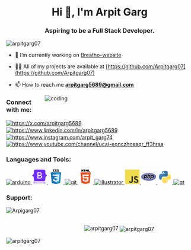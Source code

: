 <h1 align="center">Hi 👋, I'm Arpit Garg</h1>
<h3 align="center">Aspiring to be a Full Stack Developer.</h3>

<p align="left"> <img src="https://komarev.com/ghpvc/?username=arpitgarg07&label=Profile%20views&color=0e75b6&style=flat" alt="arpitgarg07" /> </p>

- 🔭 I’m currently working on [Breatho-website](https://github.com/Arpitgarg07/Breatho-website)

- 👨‍💻 All of my projects are available at [https://github.com/Arpitgarg07](https://github.com/Arpitgarg07)

- 📫 How to reach me **arpitgarg5689@gmail.com**
<img align="right" alt="coding" width="400" src="https://user-images.githubusercontent.com/55389276/140866485-8fb1c876-9a8f-4d6a-98dc-08c4981eaf70.gif">

<h3 align="left">Connect with me:</h3>
<p align="left">
<a href="https://twitter.com/https://x.com/arpitgarg5689" target="blank"><img align="center" src="https://raw.githubusercontent.com/rahuldkjain/github-profile-readme-generator/master/src/images/icons/Social/twitter.svg" alt="https://x.com/arpitgarg5689" height="30" width="40" /></a>
<a href="https://linkedin.com/in/https://www.linkedin.com/in/arpitgarg5689" target="blank"><img align="center" src="https://raw.githubusercontent.com/rahuldkjain/github-profile-readme-generator/master/src/images/icons/Social/linked-in-alt.svg" alt="https://www.linkedin.com/in/arpitgarg5689" height="30" width="40" /></a>
<a href="https://instagram.com/https://www.instagram.com/arpit_garg74" target="blank"><img align="center" src="https://raw.githubusercontent.com/rahuldkjain/github-profile-readme-generator/master/src/images/icons/Social/instagram.svg" alt="https://www.instagram.com/arpit_garg74" height="30" width="40" /></a>
<a href="https://www.youtube.com/c/https://www.youtube.com/channel/ucai-eonczhnaaqr_ff3hrsa" target="blank"><img align="center" src="https://raw.githubusercontent.com/rahuldkjain/github-profile-readme-generator/master/src/images/icons/Social/youtube.svg" alt="https://www.youtube.com/channel/ucai-eonczhnaaqr_ff3hrsa" height="30" width="40" /></a>
</p>

<h3 align="left">Languages and Tools:</h3>
<p align="left"> <a href="https://www.arduino.cc/" target="_blank" rel="noreferrer"> <img src="https://cdn.worldvectorlogo.com/logos/arduino-1.svg" alt="arduino" width="40" height="40"/> </a> <a href="https://getbootstrap.com" target="_blank" rel="noreferrer"> <img src="https://raw.githubusercontent.com/devicons/devicon/master/icons/bootstrap/bootstrap-plain-wordmark.svg" alt="bootstrap" width="40" height="40"/> </a> <a href="https://www.w3schools.com/css/" target="_blank" rel="noreferrer"> <img src="https://raw.githubusercontent.com/devicons/devicon/master/icons/css3/css3-original-wordmark.svg" alt="css3" width="40" height="40"/> </a> <a href="https://git-scm.com/" target="_blank" rel="noreferrer"> <img src="https://www.vectorlogo.zone/logos/git-scm/git-scm-icon.svg" alt="git" width="40" height="40"/> </a> <a href="https://www.w3.org/html/" target="_blank" rel="noreferrer"> <img src="https://raw.githubusercontent.com/devicons/devicon/master/icons/html5/html5-original-wordmark.svg" alt="html5" width="40" height="40"/> </a> <a href="https://www.adobe.com/in/products/illustrator.html" target="_blank" rel="noreferrer"> <img src="https://www.vectorlogo.zone/logos/adobe_illustrator/adobe_illustrator-icon.svg" alt="illustrator" width="40" height="40"/> </a> <a href="https://developer.mozilla.org/en-US/docs/Web/JavaScript" target="_blank" rel="noreferrer"> <img src="https://raw.githubusercontent.com/devicons/devicon/master/icons/javascript/javascript-original.svg" alt="javascript" width="40" height="40"/> </a> <a href="https://www.php.net" target="_blank" rel="noreferrer"> <img src="https://raw.githubusercontent.com/devicons/devicon/master/icons/php/php-original.svg" alt="php" width="40" height="40"/> </a> <a href="https://www.python.org" target="_blank" rel="noreferrer"> <img src="https://raw.githubusercontent.com/devicons/devicon/master/icons/python/python-original.svg" alt="python" width="40" height="40"/> </a> <a href="https://www.qt.io/" target="_blank" rel="noreferrer"> <img src="https://upload.wikimedia.org/wikipedia/commons/0/0b/Qt_logo_2016.svg" alt="qt" width="40" height="40"/> </a> </p> 

<h3 align="left">Support:</h3>
<p><a href="https://www.buymeacoffee.com/Arpigarg07"> <img align="left" src="https://cdn.buymeacoffee.com/buttons/v2/default-yellow.png" height="50" width="210" alt="Arpigarg07" /></a></p><br><br>

<p><img align="left" src="https://github-readme-stats.vercel.app/api/top-langs?username=arpitgarg07&show_icons=true&locale=en&layout=compact" alt="arpitgarg07" /></p>

<p>&nbsp;<img align="center" src="https://github-readme-stats.vercel.app/api?username=arpitgarg07&show_icons=true&locale=en" alt="arpitgarg07" /></p>

<p><img align="center" src="https://github-readme-streak-stats.herokuapp.com/?user=arpitgarg07&" alt="arpitgarg07" /></p>

